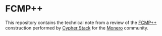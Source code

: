 # FCMP++

This repository contains the technical note from a review of the [FCMP++](https://github.com/kayabaNerve/fcmp-ringct) construction performed by [Cypher Stack](https://cypherstack.com/) for the [Monero](https://getmonero.org/) community.
